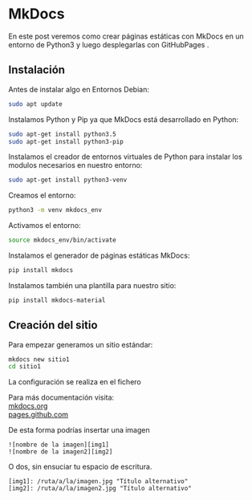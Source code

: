 # MkDocs

En este post veremos como crear páginas estáticas con MkDocs en un entorno de Python3 y luego desplegarlas con GitHubPages .

## Instalación

Antes de instalar algo en Entornos Debian:  
``` bash
sudo apt update
```

Instalamos Python y Pip ya que MkDocs está desarrollado en Python:
``` bash
sudo apt-get install python3.5
sudo apt-get install python3-pip
```

Instalamos el creador de entornos virtuales de Python para instalar los modulos necesarios en nuestro entorno:
``` bash
sudo apt-get install python3-venv
```

Creamos el entorno:  
``` bash
python3 -m venv mkdocs_env
```

Activamos el entorno:  
``` bash
source mkdocs_env/bin/activate
```

Instalamos el generador de páginas estáticas MkDocs:
``` bash
pip install mkdocs
```

Instalamos también una plantilla para nuestro sitio:
``` bash
pip install mkdocs-material
```

## Creación del sitio

Para empezar generamos un sitio estándar:
``` bash
mkdocs new sitio1
cd sitio1
```

La configuración se realiza en el fichero 






Para más documentación visita:  
[mkdocs.org](https://www.mkdocs.org)  
[pages.github.com](https://help.github.com/categories/github-pages-basics)  



De esta forma podrías insertar una imagen
```
![nombre de la imagen][img1]
![nombre de la imagen2][img2] 
```
O dos, sin ensuciar tu espacio de escritura.
```
[img1]: /ruta/a/la/imagen.jpg "Título alternativo"
[img2]: /ruta/a/la/imagen2.jpg "Título alternativo"
```